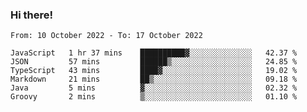 ### Hi there!

<!--START_SECTION:waka-->

```text
From: 10 October 2022 - To: 17 October 2022

JavaScript   1 hr 37 mins    ██████████▓░░░░░░░░░░░░░░   42.37 %
JSON         57 mins         ██████▒░░░░░░░░░░░░░░░░░░   24.85 %
TypeScript   43 mins         ████▓░░░░░░░░░░░░░░░░░░░░   19.02 %
Markdown     21 mins         ██▒░░░░░░░░░░░░░░░░░░░░░░   09.18 %
Java         5 mins          ▓░░░░░░░░░░░░░░░░░░░░░░░░   02.32 %
Groovy       2 mins          ▒░░░░░░░░░░░░░░░░░░░░░░░░   01.10 %
```

<!--END_SECTION:waka-->
